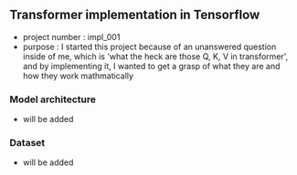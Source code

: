 ## Transformer implementation in Tensorflow

- project number : impl_001
- purpose : I started this project because of an unanswered question inside of me, which is 'what the heck are those Q, K, V in transformer', and by implementing it, I wanted to get a grasp of what they are and how they work mathmatically

### Model architecture

- will be added

### Dataset

- will be added